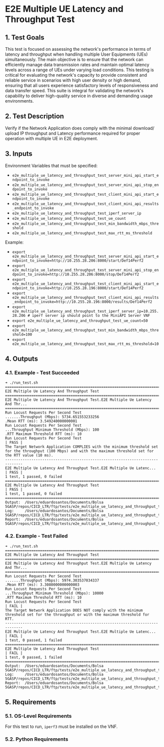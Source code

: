 # E2E Multiple UE Latency and Throughput Test

## 1. Test Goals

This test is focused on assessing the network's performance in terms of latency and throughput when handling multiple User Equipments (UEs) simultaneously. The main objective is to ensure that the network can efficiently manage data transmission rates and maintain optimal latency levels across a range of UEs under varying load conditions. This testing is critical for evaluating the network's capacity to provide consistent and reliable service in scenarios with high user density or high demand, ensuring that all users experience satisfactory levels of responsiveness and data transfer speed. This suite is integral for validating the network's capability to deliver high-quality service in diverse and demanding usage environments.

## 2. Test Description

Verify if the Network Application does comply with the minimal download/ upload IP throughput and Latency performance required for proper operation with multiple UE in E2E deployment.

## 3. Inputs

Environment Variables that must be specified:
- `e2e_multiple_ue_latency_and_throughput_test_server_mini_api_start_endpoint_to_invoke`
- `e2e_multiple_ue_latency_and_throughput_test_server_mini_api_stop_endpoint_to_invoke`
- `e2e_multiple_ue_latency_and_throughput_test_client_mini_api_start_endpoint_to_invoke`
- `e2e_multiple_ue_latency_and_throughput_test_client_mini_api_results_endpoint_to_invoke`
- `e2e_multiple_ue_latency_and_throughput_test_iperf_server_ip`
- `e2e_multiple_ue_latency_and_throughput_test_ue_count`
- `e2e_multiple_ue_latency_and_throughput_test_min_bandwidth_mbps_threshold`
- `e2e_multiple_ue_latency_and_throughput_test_max_rtt_ms_threshold`

Example:
- `export e2e_multiple_ue_latency_and_throughput_test_server_mini_api_start_endpoint_to_invoke=http://10.255.28.206:8000/start/Def14Perf2`
- `export e2e_multiple_ue_latency_and_throughput_test_server_mini_api_stop_endpoint_to_invoke=http://10.255.28.206:8000/stop/Def14Perf2`
- `export e2e_multiple_ue_latency_and_throughput_test_client_mini_api_start_endpoint_to_invoke=http://10.255.28.196:8000/start/Def14Perf2`
- `export e2e_multiple_ue_latency_and_throughput_test_client_mini_api_results_endpoint_to_invoke=http://10.255.28.196:8000/results/Def14Perf2`
- `export e2e_multiple_ue_latency_and_throughput_test_iperf_server_ip=10.255.28.206 # iperf server ip should point to the MiniAPI Server VNF`
- `export e2e_multiple_ue_latency_and_throughput_test_ue_count=50`
- `export e2e_multiple_ue_latency_and_throughput_test_min_bandwidth_mbps_threshold=100`
- `export e2e_multiple_ue_latency_and_throughput_test_max_rtt_ms_threshold=10`

## 4. Outputs

### 4.1. Example - Test Succeeded

```
➜ ./run_test.sh
==============================================================================
E2E Multiple Ue Latency And Throughput Test
==============================================================================
E2E Multiple Ue Latency And Throughput Test.E2E Multiple Ue Latency And Thr...
==============================================================================
Run Locust Requests Per Second Test                                   .......Throughput (Mbps): 5734.651553233256
.Mean RTT (ms): 3.549240000000001
Run Locust Requests Per Second Test                                   ...Throughput Minimum Threshold (Mbps): 100
.RTT Maximum Threshold RTT (ms): 10
Run Locust Requests Per Second Test                                   | PASS |
The Target Network Application COMPLIES with the minimum threshold set for the throughput (100 Mbps) and with the maximum threshold set for the RTT value (10 ms).
------------------------------------------------------------------------------
E2E Multiple Ue Latency And Throughput Test.E2E Multiple Ue Latenc... | PASS |
1 test, 1 passed, 0 failed
==============================================================================
E2E Multiple Ue Latency And Throughput Test                           | PASS |
1 test, 1 passed, 0 failed
==============================================================================
Output:  /Users/eduardosantos/Documents/Bolsa 5GASP/repos/CICD_LTR/ftp/tests/e2e_multiple_ue_latency_and_throughput_test/output.xml
Log:     /Users/eduardosantos/Documents/Bolsa 5GASP/repos/CICD_LTR/ftp/tests/e2e_multiple_ue_latency_and_throughput_test/log.html
Report:  /Users/eduardosantos/Documents/Bolsa 5GASP/repos/CICD_LTR/ftp/tests/e2e_multiple_ue_latency_and_throughput_test/report.html
```

### 4.2. Example - Test Failed

```
➜ ./run_test.sh
==============================================================================
E2E Multiple Ue Latency And Throughput Test
==============================================================================
E2E Multiple Ue Latency And Throughput Test.E2E Multiple Ue Latency And Thr...
==============================================================================
Run Locust Requests Per Second Test                                   .......Throughput (Mbps): 5974.303537034337
.Mean RTT (ms): 3.3080000000000003
Run Locust Requests Per Second Test                                   ...Throughput Minimum Threshold (Mbps): 10000
.RTT Maximum Threshold RTT (ms): 10
Run Locust Requests Per Second Test                                   | FAIL |
The Target Network Application DOES NOT comply with the minimum threshold set for the throughput or with the maximum threshold for RTT.
------------------------------------------------------------------------------
E2E Multiple Ue Latency And Throughput Test.E2E Multiple Ue Latenc... | FAIL |
1 test, 0 passed, 1 failed
==============================================================================
E2E Multiple Ue Latency And Throughput Test                           | FAIL |
1 test, 0 passed, 1 failed
==============================================================================
Output:  /Users/eduardosantos/Documents/Bolsa 5GASP/repos/CICD_LTR/ftp/tests/e2e_multiple_ue_latency_and_throughput_test/output.xml
Log:     /Users/eduardosantos/Documents/Bolsa 5GASP/repos/CICD_LTR/ftp/tests/e2e_multiple_ue_latency_and_throughput_test/log.html
Report:  /Users/eduardosantos/Documents/Bolsa 5GASP/repos/CICD_LTR/ftp/tests/e2e_multiple_ue_latency_and_throughput_test/report.html
```

## 5. Requirements

### 5.1. OS-Level Requirements

For this test to run, `iperf3` must be installed on the VNF.

### 5.2. Python Requirements